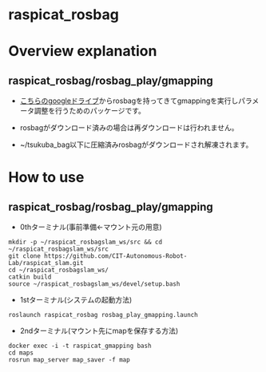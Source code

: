 # raspicat_rosbag

# Overview explanation

## raspicat_rosbag/rosbag_play/gmapping

* [こちらのgoogleドライブ](https://drive.google.com/file/d/1KuhIFHGd5TuUXpT7oKzMXzhHdzOvfY0v/view?usp=sharing)からrosbagを持ってきてgmappingを実行しパラメータ調整を行うためのパッケージです。

* rosbagがダウンロード済みの場合は再ダウンロードは行われません。

* ~/tsukuba_bag以下に圧縮済みrosbagがダウンロードされ解凍されます。

# How to use

## raspicat_rosbag/rosbag_play/gmapping

* 0thターミナル(事前準備←マウント元の用意)
```
mkdir -p ~/raspicat_rosbagslam_ws/src && cd ~/raspicat_rosbagslam_ws/src 
git clone https://github.com/CIT-Autonomous-Robot-Lab/raspicat_slam.git
cd ~/raspicat_rosbagslam_ws/
catkin build
source ~/raspicat_rosbagslam_ws/devel/setup.bash
```

* 1stターミナル(システムの起動方法)
```
roslaunch raspicat_rosbag rosbag_play_gmapping.launch
```

* 2ndターミナル(マウント先にmapを保存する方法)
```
docker exec -i -t raspicat_gmapping bash
cd maps
rosrun map_server map_saver -f map
```